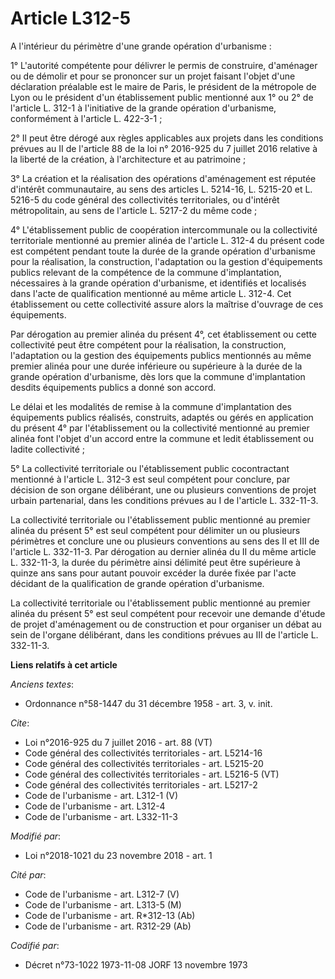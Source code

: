 # Article L312-5

A l'intérieur du périmètre d'une grande opération d'urbanisme : 

1° L'autorité compétente pour délivrer le permis de construire, d'aménager ou de démolir et pour se prononcer sur un projet
faisant l'objet d'une déclaration préalable est le maire de Paris, le président de la métropole de Lyon ou le président d'un
établissement public mentionné aux 1° ou 2° de l'article L. 312-1 à l'initiative de la grande opération d'urbanisme,
conformément à l'article L. 422-3-1 ; 

2° Il peut être dérogé aux règles applicables aux projets dans les conditions prévues au II de l'article 88 de la loi n°
2016-925 du 7 juillet 2016 relative à la liberté de la création, à l'architecture et au patrimoine ; 

3° La création et la réalisation des opérations d'aménagement est réputée d'intérêt communautaire, au sens des articles L.
5214-16, L. 5215-20 et L. 5216-5 du code général des collectivités territoriales, ou d'intérêt métropolitain, au sens de
l'article L. 5217-2 du même code ; 

4° L'établissement public de coopération intercommunale ou la collectivité territoriale mentionné au premier alinéa de
l'article L. 312-4 du présent code est compétent pendant toute la durée de la grande opération d'urbanisme pour la
réalisation, la construction, l'adaptation ou la gestion d'équipements publics relevant de la compétence de la commune
d'implantation, nécessaires à la grande opération d'urbanisme, et identifiés et localisés dans l'acte de qualification
mentionné au même article L. 312-4. Cet établissement ou cette collectivité assure alors la maîtrise d'ouvrage de ces
équipements. 

Par dérogation au premier alinéa du présent 4°, cet établissement ou cette collectivité peut être compétent pour la
réalisation, la construction, l'adaptation ou la gestion des équipements publics mentionnés au même premier alinéa pour une
durée inférieure ou supérieure à la durée de la grande opération d'urbanisme, dès lors que la commune d'implantation desdits
équipements publics a donné son accord. 

Le délai et les modalités de remise à la commune d'implantation des équipements publics réalisés, construits, adaptés ou
gérés en application du présent 4° par l'établissement ou la collectivité mentionné au premier alinéa font l'objet d'un
accord entre la commune et ledit établissement ou ladite collectivité ; 

5° La collectivité territoriale ou l'établissement public cocontractant mentionné à l'article L. 312-3 est seul compétent
pour conclure, par décision de son organe délibérant, une ou plusieurs conventions de projet urbain partenarial, dans les
conditions prévues au I de l'article L. 332-11-3. 

La collectivité territoriale ou l'établissement public mentionné au premier alinéa du présent 5° est seul compétent pour
délimiter un ou plusieurs périmètres et conclure une ou plusieurs conventions au sens des II et III de l'article L. 332-11-3.
Par dérogation au dernier alinéa du II du même article L. 332-11-3, la durée du périmètre ainsi délimité peut être supérieure
à quinze ans sans pour autant pouvoir excéder la durée fixée par l'acte décidant de la qualification de grande opération
d'urbanisme. 

La collectivité territoriale ou l'établissement public mentionné au premier alinéa du présent 5° est seul compétent pour
recevoir une demande d'étude de projet d'aménagement ou de construction et pour organiser un débat au sein de l'organe
délibérant, dans les conditions prévues au III de l'article L. 332-11-3.

**Liens relatifs à cet article**

_Anciens textes_:

  - Ordonnance n°58-1447 du 31 décembre 1958 - art. 3, v. init.

_Cite_:

  - Loi n°2016-925 du 7 juillet 2016 - art. 88 (VT)
  - Code général des collectivités territoriales - art. L5214-16
  - Code général des collectivités territoriales - art. L5215-20
  - Code général des collectivités territoriales - art. L5216-5 (VT)
  - Code général des collectivités territoriales - art. L5217-2
  - Code de l'urbanisme - art. L312-1 (V)
  - Code de l'urbanisme - art. L312-4
  - Code de l'urbanisme - art. L332-11-3

_Modifié par_:

  - Loi n°2018-1021 du 23 novembre 2018 - art. 1

_Cité par_:

  - Code de l'urbanisme - art. L312-7 (V)
  - Code de l'urbanisme - art. L313-5 (M)
  - Code de l'urbanisme - art. R*312-13 (Ab)
  - Code de l'urbanisme - art. R312-29 (Ab)

_Codifié par_:

  - Décret n°73-1022 1973-11-08 JORF 13 novembre 1973
